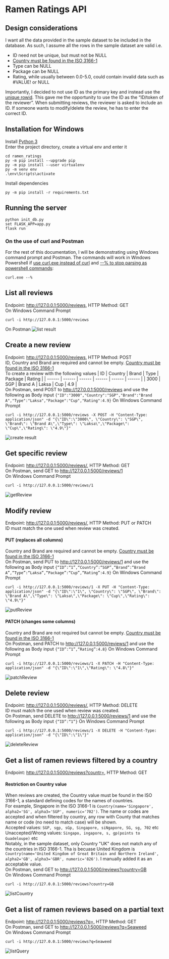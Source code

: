 # Ramen Ratings API

## Design considerations
I want all the data provided in the sample dataset to be included in the database. As such, I assume all the rows in the sample dataset are valid i.e.
- ID need not be unique, but must not be NULL
- [Country must be found in the ISO 3166-1]
- Type can be NULL
- Package can be NULL
- Rating, while usually between 0.0-5.0, could contain invalid data such as #VALUE! or NULL

Importantly, I decided to not use ID as the primary key and instead use the [unique rowid]. This gave me the opportunity to use the ID as the “ID/token of the reviewer”. When submitting reviews, the reviewer is asked to include an ID. If someone wants to modify/delete the review, he has to enter the correct ID.

## Installation for Windows
Install [Python 3]  
Enter the project directory, create a virtual env and enter it
```
cd ramen_ratings
py -m pip install --upgrade pip
py -m pip install --user virtualenv
py -m venv env
.\env\Scripts\activate
```
Install dependencies
```
py -m pip install -r requirements.txt
```

## Running the server
```
python init_db.py
set FLASK_APP=app.py
flask run
```
### On the use of curl and Postman
For the rest of this documentation, I will be demonstrating using Windows command prompt and Postman. The commands will work in Windows Powershell if [use curl.exe instead of curl] and [--% to stop parsing as powershell commands]:
```
curl.exe --%
```

## List all reviews
Endpoint: http://127.0.0.1:5000/reviews, HTTP Method: GET  
On Windows Command Prompt
```
curl -i http://127.0.0.1:5000/reviews
```
On Postman
![list result](https://github.com/royangkr/ramen-ratings/raw/main/screenshots/listreviews.PNG "list result")

## Create a new review
Endpoint: http://127.0.0.1:5000/reviews, HTTP Method: POST  
ID, Country and Brand are required and cannot be empty. [Country must be found in the ISO 3166-1]  
To create a review with the following values
| ID | Country | Brand | Type | Package | Rating |
| ------ | ------ | ------ | ------ | ------ | ------ |
| 3000 | SGP | Brand A | Laksa | Cup | 4.9 |  
On Postman, send POST to http://127.0.0.1:5000/reviews and use the following as Body input
`{"ID":"3000","Country":"SGP","Brand":"Brand A","Type":"Laksa","Package":"Cup","Rating":4.9}`
On Windows Command Prompt
```
curl -i http://127.0.0.1:5000/reviews -X POST -H "Content-Type: application/json" -d "{\"ID\":\"3000\", \"Country\": \"SGP\", \"Brand\": \"Brand A\",\"Type\": \"Laksa\",\"Package\": \"Cup\",\"Rating\": \"4.9\"}"
```
![create result](https://github.com/royangkr/ramen-ratings/raw/main/screenshots/createReview.PNG "create result")

## Get specific review
Endpoint: http://127.0.0.1:5000/reviews/<rowid>, HTTP Method: GET  
On Postman, send GET to http://127.0.0.1:5000/reviews/1  
On Windows Command Prompt
```
curl -i http://127.0.0.1:5000/reviews/1
```
![getReview](https://github.com/royangkr/ramen-ratings/raw/main/screenshots/getReview.PNG "getReview")
## Modify review
Endpoint: http://127.0.0.1:5000/reviews/<rowid>, HTTP Method: PUT or PATCH  
ID must match the one used when review was created.
#### PUT (replaces all columns)
Country and Brand are required and cannot be empty. [Country must be found in the ISO 3166-1]  
On Postman, send PUT to http://127.0.0.1:5000/reviews/1 and use the following as Body input
`{“ID”:“1”,“Country”:“SGP”,“Brand”:“Brand A”,“Type”:“Laksa”,“Package”:“Cup”,“Rating”:4.9}`
On Windows Command Prompt
```
curl -i http://127.0.0.1:5000/reviews/1 -X PUT -H "Content-Type: application/json" -d "{\"ID\":\"1\", \"Country\": \"SGP\", \"Brand\": \"Brand A\",\"Type\": \"Laksa\",\"Package\": \"Cup\",\"Rating\": \"4.9\"}"
```
![putReview](https://github.com/royangkr/ramen-ratings/raw/main/screenshots/putReview.PNG "putReview")
#### PATCH (changes some columns)
Country and Brand are not required but cannot be empty. [Country must be found in the ISO 3166-1]  
On Postman, send PATCH to http://127.0.0.1:5000/reviews/1 and use the following as Body input
`{“ID”:“1”,“Rating”:4.8}`
On Windows Command Prompt
```
curl -i http://127.0.0.1:5000/reviews/1 -X PATCH -H "Content-Type: application/json" -d "{\"ID\":\"1\",\"Rating\": \"4.8\"}"
```
![patchReview](https://github.com/royangkr/ramen-ratings/raw/main/screenshots/patchReview.PNG "patchReview")
## Delete review
Endpoint: http://127.0.0.1:5000/reviews/<rowid>, HTTP Method: DELETE  
ID must match the one used when review was created.  
On Postman, send DELETE to http://127.0.0.1:5000/reviews/1 and use the following as Body input
`{“ID”:“1”}`
On Windows Command Prompt
```
curl -i http://127.0.0.1:5000/reviews/1 -X DELETE -H "Content-Type: application/json" -d "{\"ID\":\"1\"}"
```
![deleteReview](https://github.com/royangkr/ramen-ratings/raw/main/screenshots/deleteReview.PNG "deleteReview")
## Get a list of ramen reviews filtered by a country
Endpoint: http://127.0.0.1:5000/reviews?countr=<country>, HTTP Method: GET
#### Restriction on Country value
When reviews are created, the Country value must be found in the ISO 3166-1, a standard defining codes for the names of countries.  
For example, Singapore in the ISO 3166-1 is `Country(name='Singapore', alpha2='SG', alpha3='SGP', numeric='702')`. The name or codes are accepted and when filtered by country, any row with County that matches name or code (no need to match case) will be shown.  
Accepted values: `SGP, sgp, sGp, Singapore, siNgapore, SG, sg, 702` etc  
Unaccepted/Wrong values: `Singapo, ingapore, s, gp(points to Guadeloupe)` etc  
Notably, in the sample dataset, only Country "UK" does not match any of the countries in ISO 3166-1. Tha is becuase United Kingdom is `Country(name='United Kingdom of Great Britain and Northern Ireland', alpha2='GB', alpha3='GBR', numeric='826')`. I manually added it as an acceptable value.  
On Postman, send GET to http://127.0.0.1:5000/reviews?country=GB  
On Windows Command Prompt
```
curl -i http://127.0.0.1:5000/reviews?country=GB
```
![listCountry](https://github.com/royangkr/ramen-ratings/raw/main/screenshots/listCountry.PNG "listCountry")
## Get a list of ramen reviews based on a partial text
Endpoint: http://127.0.0.1:5000/reviews?q=<partial text>, HTTP Method: GET  
On Postman, send GET to http://127.0.0.1:5000/reviews?q=Seaweed  
On Windows Command Prompt
```
curl -i http://127.0.0.1:5000/reviews?q=Seaweed
```
![listQuery](https://github.com/royangkr/ramen-ratings/raw/main/screenshots/listQuery.PNG "listQuery")


[//]: # (These are reference links used in the body of this note and get stripped out when the markdown processor does its job. There is no need to format nicely because it shouldn't be seen. Thanks SO - http://stackoverflow.com/questions/4823468/store-comments-in-markdown-syntax)

   [Python 3]: <https://www.python.org/downloads/>
   [use curl.exe instead of curl]: <https://www.google.com/url?sa=t&rct=j&q=&esrc=s&source=web&cd=&cad=rja&uact=8&ved=2ahUKEwipkcrgjIL4AhXDW3wKHSuzCVIQFnoECBAQAw&url=https%3A%2F%2Fwww.delftstack.com%2Fhowto%2Fpowershell%2Frun-curl-command-via-powershell%2F%23%3A~%3Atext%3Dthe%2520curl%2520in%2520Windows%2520PowerShell%2Cto%2520the%2520Invoke%252DWebRequest%2520cmdlet.&usg=AOvVaw1gDd4xaskqQb9CzNHIJANZ>
   [--% to stop parsing as powershell commands]: <https://docs.microsoft.com/en-us/powershell/module/microsoft.powershell.core/about/about_parsing?view=powershell-7.2#the-stop-parsing-token>
   [unique rowid]:https://www.sqlite.org/rowidtable.html
   [Country must be found in the ISO 3166-1]:#restriction-on-country-value